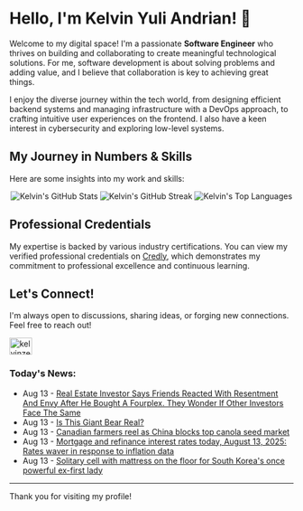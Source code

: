 # Hello, I'm Kelvin Yuli Andrian! 👋

Welcome to my digital space! I'm a passionate **Software Engineer** who thrives on building and collaborating to create meaningful technological solutions. For me, software development is about solving problems and adding value, and I believe that collaboration is key to achieving great things.

I enjoy the diverse journey within the tech world, from designing efficient backend systems and managing infrastructure with a DevOps approach, to crafting intuitive user experiences on the frontend. I also have a keen interest in cybersecurity and exploring low-level systems.

## My Journey in Numbers & Skills

Here are some insights into my work and skills:

<p align="center">
  <img src="https://github-readme-stats.vercel.app/api?username=kelvinzer0&show_icons=true&theme=radical" alt="Kelvin's GitHub Stats" />
  <img src="https://github-readme-streak-stats.herokuapp.com/?user=kelvinzer0&theme=radical" alt="Kelvin's GitHub Streak" />
  <img src="https://github-readme-stats.vercel.app/api/top-langs/?username=kelvinzer0&layout=compact&theme=radical" alt="Kelvin's Top Languages" />
</p>

## Professional Credentials

My expertise is backed by various industry certifications. You can view my verified professional credentials on [Credly](https://www.credly.com/users/kelvin-yuli-andrian/badges), which demonstrates my commitment to professional excellence and continuous learning.

## Let's Connect!

I'm always open to discussions, sharing ideas, or forging new connections. Feel free to reach out!

<p align="left">
    <a href="https://linkedin.com/in/kelvinzero" target="blank"><img align="center" src="https://cdn.jsdelivr.net/npm/simple-icons@3.0.1/icons/linkedin.svg" alt="kelvinzero" height="30" width="40" /></a>
</p>

### Today's News:

<!-- feed start -->
- Aug 13 - [Real Estate Investor Says Friends Reacted With Resentment And Envy After He Bought A Fourplex. They Wonder If Other Investors Face The Same](https://finance.yahoo.com/news/real-estate-investor-says-friends-131611439.html)
- Aug 13 - [Is This Giant Bear Real?](https://www.yahoo.com/news/videos/giant-bear-real-120052227.html)
- Aug 13 - [Canadian farmers reel as China blocks top canola seed market](https://finance.yahoo.com/news/canadian-farmers-reel-china-blocks-100256153.html)
- Aug 13 - [Mortgage and refinance interest rates today, August 13, 2025: Rates waver in response to inflation data](https://finance.yahoo.com/personal-finance/mortgages/article/mortgage-refinance-interest-rates-today-wednesday-august-13-2025-100043901.html)
- Aug 13 - [Solitary cell with mattress on the floor for South Korea's once powerful ex-first lady](https://www.yahoo.com/news/articles/solitary-cell-mattress-floor-south-055421014.html)
<!-- feed end -->

---

Thank you for visiting my profile!